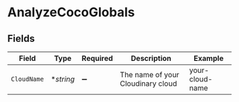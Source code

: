 # AnalyzeCocoGlobals


## Fields

| Field                             | Type                              | Required                          | Description                       | Example                           |
| --------------------------------- | --------------------------------- | --------------------------------- | --------------------------------- | --------------------------------- |
| `CloudName`                       | **string*                         | :heavy_minus_sign:                | The name of your Cloudinary cloud | your-cloud-name                   |